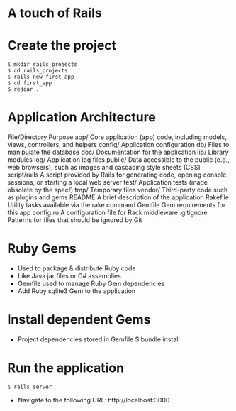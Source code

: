 <!SLIDE> 
# A touch of Rails #

<!SLIDE commandline>
# Create the project
    $ mkdir rails_projects 
    $ cd rails_projects 
    $ rails new first_app
    $ cd first_app
    $ redcar .
    
<!SLIDE code>
# Application Architecture #

File/Directory    Purpose
app/              Core application (app) code, including models, views, controllers, and helpers
config/           Application configuration
db/               Files to manipulate the database
doc/              Documentation for the application
lib/              Library modules
log/              Application log files
public/           Data accessible to the public (e.g., web browsers), such as images and cascading style sheets (CSS)
script/rails      A script provided by Rails for generating code, opening console sessions, or starting a local web server
test/             Application tests (made obsolete by the spec/)
tmp/              Temporary files
vendor/           Third-party code such as plugins and gems
README            A brief description of the application
Rakefile          Utility tasks available via the rake command
Gemfile           Gem requirements for this app
config.ru         A configuration file for Rack middleware
.gitignore        Patterns for files that should be ignored by Git

<!SLIDE bullets>
# Ruby Gems #

* Used to package & distribute Ruby code
* Like Java jar files or C# assemblies
* Gemfile used to manage Ruby Gem dependencies
* Add Ruby sqlite3 Gem to the application

<!SLIDE commandline bullets>
# Install dependent Gems #
* Project dependencies stored in Gemfile
    $ bundle install

<!SLIDE commandline bullets>
# Run the application
    $ rails server
    
* Navigate to the following URL:
    http://localhost:3000